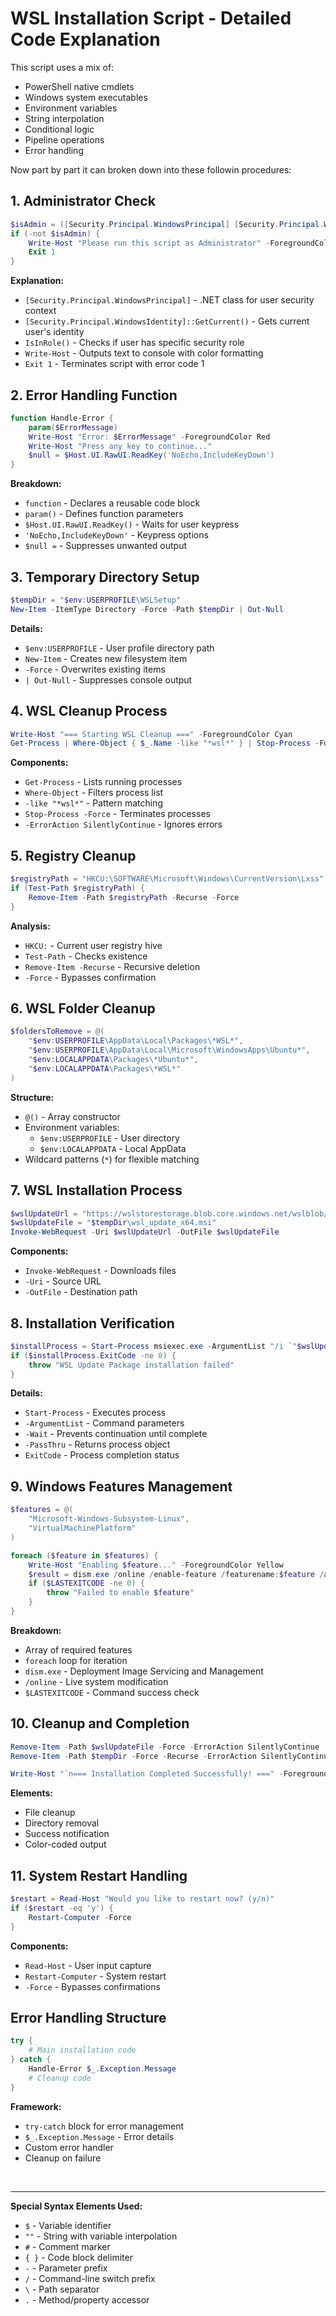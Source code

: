 # WSL Installation Script - Detailed Code Explanation

This script uses a mix of:

- PowerShell native cmdlets
- Windows system executables
- Environment variables
- String interpolation
- Conditional logic
- Pipeline operations
- Error handling

Now part by part it can broken down into these followin procedures:

## 1. Administrator Check

```powershell
$isAdmin = ([Security.Principal.WindowsPrincipal] [Security.Principal.WindowsIdentity]::GetCurrent()).IsInRole([Security.Principal.WindowsBuiltInRole]::Administrator)
if (-not $isAdmin) {
    Write-Host "Please run this script as Administrator" -ForegroundColor Red
    Exit 1
}
```

**Explanation:**

- `[Security.Principal.WindowsPrincipal]` - .NET class for user security context
- `[Security.Principal.WindowsIdentity]::GetCurrent()` - Gets current user's identity
- `IsInRole()` - Checks if user has specific security role
- `Write-Host` - Outputs text to console with color formatting
- `Exit 1` - Terminates script with error code 1

## 2. Error Handling Function

```powershell
function Handle-Error {
    param($ErrorMessage)
    Write-Host "Error: $ErrorMessage" -ForegroundColor Red
    Write-Host "Press any key to continue..."
    $null = $Host.UI.RawUI.ReadKey('NoEcho,IncludeKeyDown')
}
```

**Breakdown:**

- `function` - Declares a reusable code block
- `param()` - Defines function parameters
- `$Host.UI.RawUI.ReadKey()` - Waits for user keypress
- `'NoEcho,IncludeKeyDown'` - Keypress options
- `$null =` - Suppresses unwanted output

## 3. Temporary Directory Setup

```powershell
$tempDir = "$env:USERPROFILE\WSLSetup"
New-Item -ItemType Directory -Force -Path $tempDir | Out-Null
```

**Details:**

- `$env:USERPROFILE` - User profile directory path
- `New-Item` - Creates new filesystem item
- `-Force` - Overwrites existing items
- `| Out-Null` - Suppresses console output

## 4. WSL Cleanup Process

```powershell
Write-Host "=== Starting WSL Cleanup ===" -ForegroundColor Cyan
Get-Process | Where-Object { $_.Name -like "*wsl*" } | Stop-Process -Force -ErrorAction SilentlyContinue
```

**Components:**

- `Get-Process` - Lists running processes
- `Where-Object` - Filters process list
- `-like "*wsl*"` - Pattern matching
- `Stop-Process -Force` - Terminates processes
- `-ErrorAction SilentlyContinue` - Ignores errors

## 5. Registry Cleanup

```powershell
$registryPath = "HKCU:\SOFTWARE\Microsoft\Windows\CurrentVersion\Lxss"
if (Test-Path $registryPath) {
    Remove-Item -Path $registryPath -Recurse -Force
}
```

**Analysis:**

- `HKCU:` - Current user registry hive
- `Test-Path` - Checks existence
- `Remove-Item -Recurse` - Recursive deletion
- `-Force` - Bypasses confirmation

## 6. WSL Folder Cleanup

```powershell
$foldersToRemove = @(
    "$env:USERPROFILE\AppData\Local\Packages\*WSL*",
    "$env:USERPROFILE\AppData\Local\Microsoft\WindowsApps\Ubuntu*",
    "$env:LOCALAPPDATA\Packages\*Ubuntu*",
    "$env:LOCALAPPDATA\Packages\*WSL*"
)
```

**Structure:**

- `@()` - Array constructor
- Environment variables:
    - `$env:USERPROFILE` - User directory
    - `$env:LOCALAPPDATA` - Local AppData
- Wildcard patterns (`*`) for flexible matching

## 7. WSL Installation Process

```powershell
$wslUpdateUrl = "https://wslstorestorage.blob.core.windows.net/wslblob/wsl_update_x64.msi"
$wslUpdateFile = "$tempDir\wsl_update_x64.msi"
Invoke-WebRequest -Uri $wslUpdateUrl -OutFile $wslUpdateFile
```

**Components:**

- `Invoke-WebRequest` - Downloads files
- `-Uri` - Source URL
- `-OutFile` - Destination path

## 8. Installation Verification

```powershell
$installProcess = Start-Process msiexec.exe -ArgumentList "/i `"$wslUpdateFile`" /quiet" -Wait -PassThru
if ($installProcess.ExitCode -ne 0) {
    throw "WSL Update Package installation failed"
}
```

**Details:**

- `Start-Process` - Executes process
- `-ArgumentList` - Command parameters
- `-Wait` - Prevents continuation until complete
- `-PassThru` - Returns process object
- `ExitCode` - Process completion status

## 9. Windows Features Management

```powershell
$features = @(
    "Microsoft-Windows-Subsystem-Linux",
    "VirtualMachinePlatform"
)

foreach ($feature in $features) {
    Write-Host "Enabling $feature..." -ForegroundColor Yellow
    $result = dism.exe /online /enable-feature /featurename:$feature /all /norestart
    if ($LASTEXITCODE -ne 0) {
        throw "Failed to enable $feature"
    }
}
```

**Breakdown:**

- Array of required features
- `foreach` loop for iteration
- `dism.exe` - Deployment Image Servicing and Management
- `/online` - Live system modification
- `$LASTEXITCODE` - Command success check

## 10. Cleanup and Completion

```powershell
Remove-Item -Path $wslUpdateFile -Force -ErrorAction SilentlyContinue
Remove-Item -Path $tempDir -Force -Recurse -ErrorAction SilentlyContinue

Write-Host "`n=== Installation Completed Successfully! ===" -ForegroundColor Green
```

**Elements:**

- File cleanup
- Directory removal
- Success notification
- Color-coded output

## 11. System Restart Handling

```powershell
$restart = Read-Host "Would you like to restart now? (y/n)"
if ($restart -eq 'y') {
    Restart-Computer -Force
}
```

**Components:**

- `Read-Host` - User input capture
- `Restart-Computer` - System restart
- `-Force` - Bypasses confirmations

## Error Handling Structure

```powershell
try {
    # Main installation code
} catch {
    Handle-Error $_.Exception.Message
    # Cleanup code
}
```

**Framework:**

- `try-catch` block for error management
- `$_.Exception.Message` - Error details
- Custom error handler
- Cleanup on failure

<br>

---

**Special Syntax Elements Used:**

- `$` - Variable identifier
- `""` - String with variable interpolation
- `#` - Comment marker
- `{ }` - Code block delimiter
- `-` - Parameter prefix
- `/` - Command-line switch prefix
- `\` - Path separator
- `.` - Method/property accessor


